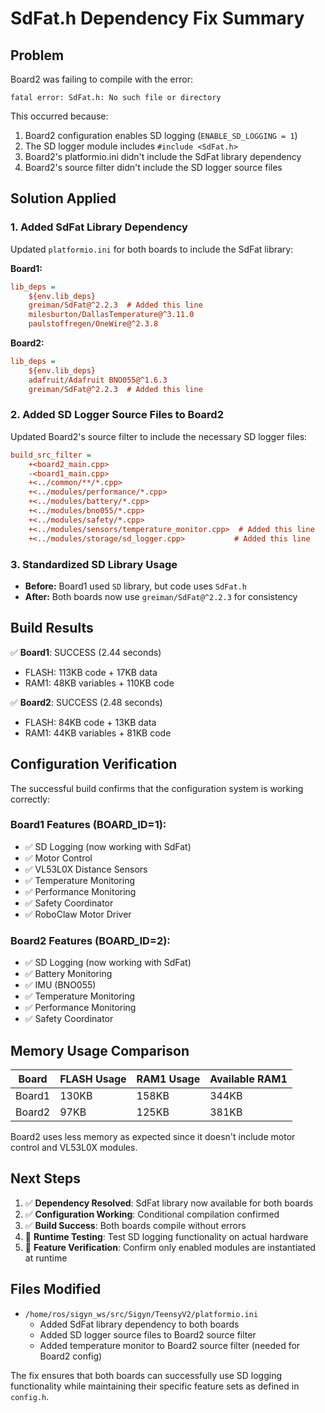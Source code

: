 # SdFat.h Dependency Fix Summary

## Problem
Board2 was failing to compile with the error:
```
fatal error: SdFat.h: No such file or directory
```

This occurred because:
1. Board2 configuration enables SD logging (`ENABLE_SD_LOGGING = 1`)
2. The SD logger module includes `#include <SdFat.h>`
3. Board2's platformio.ini didn't include the SdFat library dependency
4. Board2's source filter didn't include the SD logger source files

## Solution Applied

### 1. Added SdFat Library Dependency
Updated `platformio.ini` for both boards to include the SdFat library:

**Board1:**
```ini
lib_deps = 
    ${env.lib_deps}
    greiman/SdFat@^2.2.3  # Added this line
    milesburton/DallasTemperature@^3.11.0
    paulstoffregen/OneWire@^2.3.8
```

**Board2:**
```ini
lib_deps = 
    ${env.lib_deps}
    adafruit/Adafruit BNO055@^1.6.3
    greiman/SdFat@^2.2.3  # Added this line
```

### 2. Added SD Logger Source Files to Board2
Updated Board2's source filter to include the necessary SD logger files:

```ini
build_src_filter = 
    +<board2_main.cpp> 
    -<board1_main.cpp>
    +<../common/**/*.cpp>
    +<../modules/performance/*.cpp>
    +<../modules/battery/*.cpp>
    +<../modules/bno055/*.cpp>
    +<../modules/safety/*.cpp>
    +<../modules/sensors/temperature_monitor.cpp>  # Added this line
    +<../modules/storage/sd_logger.cpp>           # Added this line
```

### 3. Standardized SD Library Usage
- **Before:** Board1 used `SD` library, but code uses `SdFat.h`
- **After:** Both boards now use `greiman/SdFat@^2.2.3` for consistency

## Build Results

✅ **Board1**: SUCCESS (2.44 seconds)
- FLASH: 113KB code + 17KB data
- RAM1: 48KB variables + 110KB code

✅ **Board2**: SUCCESS (2.48 seconds)  
- FLASH: 84KB code + 13KB data
- RAM1: 44KB variables + 81KB code

## Configuration Verification

The successful build confirms that the configuration system is working correctly:

### Board1 Features (BOARD_ID=1):
- ✅ SD Logging (now working with SdFat)
- ✅ Motor Control
- ✅ VL53L0X Distance Sensors
- ✅ Temperature Monitoring
- ✅ Performance Monitoring
- ✅ Safety Coordinator
- ✅ RoboClaw Motor Driver

### Board2 Features (BOARD_ID=2):
- ✅ SD Logging (now working with SdFat)
- ✅ Battery Monitoring
- ✅ IMU (BNO055)
- ✅ Temperature Monitoring
- ✅ Performance Monitoring
- ✅ Safety Coordinator

## Memory Usage Comparison

| Board | FLASH Usage | RAM1 Usage | Available RAM1 |
|-------|-------------|------------|----------------|
| Board1 | 130KB | 158KB | 344KB |
| Board2 | 97KB | 125KB | 381KB |

Board2 uses less memory as expected since it doesn't include motor control and VL53L0X modules.

## Next Steps

1. ✅ **Dependency Resolved**: SdFat library now available for both boards
2. ✅ **Configuration Working**: Conditional compilation confirmed
3. ✅ **Build Success**: Both boards compile without errors
4. 🔄 **Runtime Testing**: Test SD logging functionality on actual hardware
5. 🔄 **Feature Verification**: Confirm only enabled modules are instantiated at runtime

## Files Modified

- `/home/ros/sigyn_ws/src/Sigyn/TeensyV2/platformio.ini`
  - Added SdFat library dependency to both boards
  - Added SD logger source files to Board2 source filter
  - Added temperature monitor to Board2 source filter (needed for Board2 config)

The fix ensures that both boards can successfully use SD logging functionality while maintaining their specific feature sets as defined in `config.h`.
